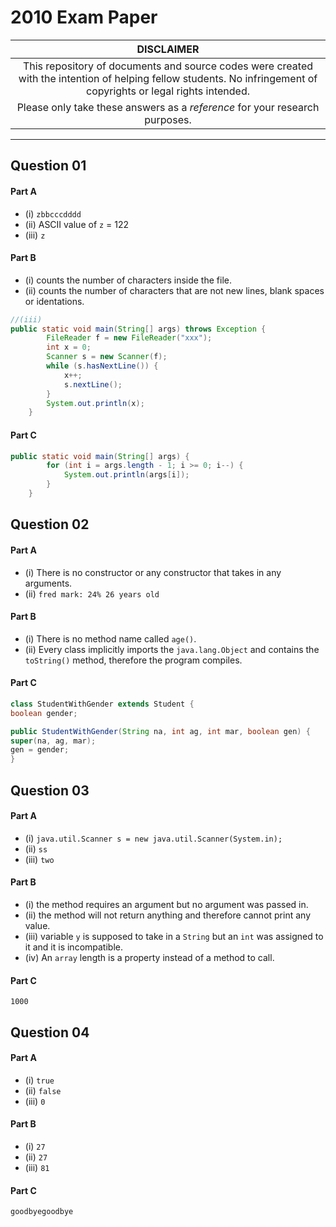 # 2010 Exam Paper 

| **DISCLAIMER**  |
| :---: |
| This repository of documents and source codes were created with the intention of helping fellow students. No infringement of copyrights or legal rights intended. |
| Please only take these answers as a *reference* for your research purposes. |

---

## Question 01 

#### Part A

* (i) `zbbcccdddd`
* (ii) ASCII value of `z` = 122
* (iii) `z`

#### Part B

* (i) counts the number of characters inside the file.
* (ii) counts the number of characters that are not new lines, blank spaces or identations.
```java
//(iii) 
public static void main(String[] args) throws Exception {
        FileReader f = new FileReader("xxx");
        int x = 0;
        Scanner s = new Scanner(f);
        while (s.hasNextLine()) {
            x++;
            s.nextLine();
        }
        System.out.println(x);
    }
```
#### Part C

```java
public static void main(String[] args) {
        for (int i = args.length - 1; i >= 0; i--) {
            System.out.println(args[i]);
        }
    }
```

## Question 02

#### Part A 

* (i) There is no constructor or any constructor that takes in any arguments.
* (ii) `fred mark: 24% 26 years old`

#### Part B 

* (i) There is no method name called `age()`.
* (ii) Every class implicitly imports the `java.lang.Object` and  contains the `toString()` method, therefore the program compiles.

#### Part C
```java
class StudentWithGender extends Student {
boolean gender;

public StudentWithGender(String na, int ag, int mar, boolean gen) {
super(na, ag, mar);
gen = gender;
}
```

## Question 03

#### Part A
* (i) `java.util.Scanner s = new java.util.Scanner(System.in);`
* (ii) `ss`
* (iii) `two`

#### Part B
* (i) the method requires an argument but no argument was passed in.
* (ii) the method will not return anything and therefore cannot print any value. 
* (iii) variable `y` is supposed to take in a `String` but an `int` was assigned to it and it is incompatible.
* (iv) An `array` length is a property instead of a method to call.

#### Part C

`1000`

## Question 04

#### Part A
* (i) `true`
* (ii) `false`
* (iii) `0`

#### Part B
* (i) `27`
* (ii) `27`
* (iii) `81`

#### Part C
`goodbyegoodbye`
